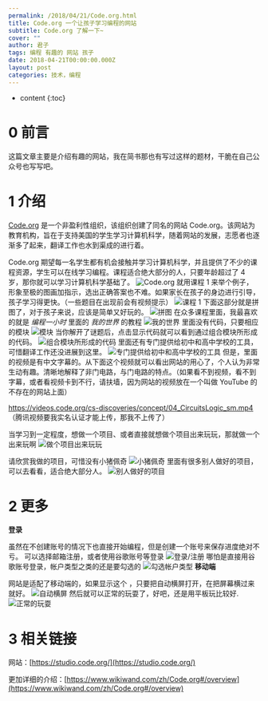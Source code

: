 ```yaml
---
permalink: /2018/04/21/Code.org.html
title: Code.org 一个让孩子学习编程的网站
subtitle: Code.org 了解一下~
cover: ""
author: 君子
tags: 编程 有趣的 网站 孩子
date: 2018-04-21T00:00:00.000Z
layout: post
categories: 技术，编程
---
```


* content
{:toc}


# 0  前言


这篇文章主要是介绍有趣的网站，我在简书那也有写过这样的题材，干脆在自己公众号也写写吧。
#  1  介绍

[Code.org](https://studio.code.org/courses) 是一个非盈利性组织，该组织创建了同名的网站 Code.org。该网站为教育机构，旨在于支持美国的学生学习计算机科学，随着网站的发展，志愿者也逐渐多了起来，翻译工作也水到渠成的进行着。

Code.org 期望每一名学生都有机会接触并学习计算机科学，并且提供了不少的课程资源，学生可以在线学习编程。课程适合绝大部分的人，只要年龄超过了 4 岁，那你就可以学习计算机科学基础了。
![Code.org](https://img.lbjheiheihei.xyz/FpvCne0F1d-fqpw2Y2Wd_Sxyrk5s "Code.org")
就用课程 1 来举个例子，形象至极的图画加指示，选出正确答案也不难。如果家长在孩子的身边进行引导，孩子学习得更快。（一些题目在出现前会有视频提示）
![课程 1](https://img.lbjheiheihei.xyz/Frvg14yji74tlibdT3W3BEpgkbig "课程 1")
下面这部分就是拼图了，对于孩子来说，应该是简单又好玩的。
![拼图](https://img.lbjheiheihei.xyz/Fi8WOtzax13BQtrFADZByfJ1uYZF '拼图')
在众多课程里面，我最喜欢的就是 *编程一小时* 里面的 *我的世界* 的教程
![我的世界](https://img.lbjheiheihei.xyz/FuMk9Pq0GBwTfzURSdFR8vHH3B-z "我的世界")
里面没有代码，只要相应的模块
![模块](https://img.lbjheiheihei.xyz/FotCGhwqOmNv2cvpLreuWpH_xNGO "模块")
当你解开了谜题后，点击显示代码就可以看到通过组合模块所形成的代码。
![组合模块所形成的代码](https://img.lbjheiheihei.xyz/Fmh4KjGL_E38mOcWgw7KG7fYBxRs "组合模块所形成的代码")
里面还有专门提供给初中和高中学校的工具，可惜翻译工作还没进展到这里。
![专门提供给初中和高中学校的工具](https://img.lbjheiheihei.xyz/Fr-Lj4nP_-ZWyxolbLqmZ5ONTugy "专门提供给初中和高中学校的工具")
但是，里面的视频是有中文字幕的。从下面这个视频就可以看出网站的用心了，个人认为非常生动有趣。清晰地解释了非门电路，与门电路的特点。（如果看不到视频，看不到字幕，或者看视频卡到不行，请扶墙，因为网站的视频放在一个叫做 YouTube 的不存在的网站上面）

https://videos.code.org/cs-discoveries/concept/04_CircuitsLogic_sm.mp4
（腾讯视频要我实名认证才能上传，那我不上传了）

当学习到一定程度，想做一个项目、或者直接就想做个项目出来玩玩，那就做一个出来玩啊
![做个项目出来玩玩](https://img.lbjheiheihei.xyz/FpuejwUiRcxWTRoWMo8OqvLMSYbj "做个项目出来玩玩")

请欣赏我做的项目，可惜没有小猪佩奇
![小猪佩奇](https://img.lbjheiheihei.xyz/FsKgycfZFfrE9wd6C7_28_071uGM "小猪佩奇")
里面有很多别人做好的项目，可以去看看，适合绝大部分人。
![别人做好的项目](https://img.lbjheiheihei.xyz/Flq8uVAnPbBaRo-41z3nZnDzjCON "别人做好的项目")

# 2  更多


**登录**

虽然在不创建账号的情况下也直接开始编程，但是创建一个账号来保存进度绝对不亏。
可以选择邮箱注册，或者使用谷歌账号等登录
![登录/注册](https://img.lbjheiheihei.xyz/FnUGI9UzZ4S7CWXw1-tYztNijVFy "登录/注册")
哪怕是直接用谷歌账号登录，帐户类型之类的还是要勾选的
![勾选帐户类型](https://img.lbjheiheihei.xyz/FsYhxz7fE9qqRD5lXKNT8oDrruMm "勾选帐户类型")
**移动端**

网站是适配了移动端的，如果显示这个 ，只要把自动横屏打开，在把屏幕横过来就好。
![自动横屏](https://img.lbjheiheihei.xyz/FmvT0AMlGJRDbL3VaylmLFzyvdmn "自动横屏")
然后就可以正常的玩耍了，好吧，还是用平板玩比较好.
![正常的玩耍](https://img.lbjheiheihei.xyz/FqKX8dLOXQJXrUReYYZgA-tE47WO "正常的玩耍")

#  3  相关链接


网站：[https://studio.code.org/](https://studio.code.org/)

更加详细的介绍：[https://www.wikiwand.com/zh/Code.org#/overview](https://www.wikiwand.com/zh/Code.org#/overview)

